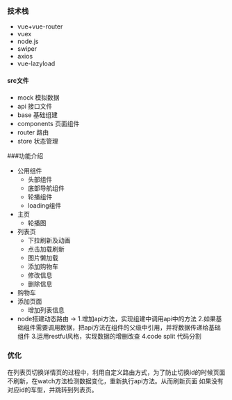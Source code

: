 ### 技术栈
- vue+vue-router
- vuex
- node.js
- swiper
- axios
- vue-lazyload
#### src文件
- mock 模拟数据
- api 接口文件
- base 基础组建
- components 页面组件
- router 路由
- store 状态管理

###功能介绍
- 公用组件
  - 头部组件
  - 底部导航组件
  - 轮播组件
  - loading组件
- 主页
  - 轮播图
- 列表页
  - 下拉刷新及动画
  - 点击加载刷新
  - 图片懒加载
  - 添加购物车
  - 修改信息
  - 删除信息
- 购物车
- 添加页面
  - 增加列表信息
- node搭建动态路由
->
1.增加api方法，实现组建中调用api中的方法
2.如果基础组件需要调用数据，把api方法在组件的父级中引用，并将数据传递给基础组件
3.运用restful风格，实现数据的增删改查
4.code split 代码分割
### 优化
在列表页切换详情页的过程中，利用自定义路由方式，为了防止切换id的时候页面不刷新，在watch方法检测数据变化，重新执行api方法。从而刷新页面
如果没有对应id的车型，并跳转到列表页。






